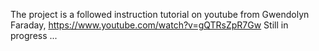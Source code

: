 The project is a followed instruction tutorial on youtube from Gwendolyn Faraday,
https://www.youtube.com/watch?v=gQTRsZpR7Gw
Still in progress ...

